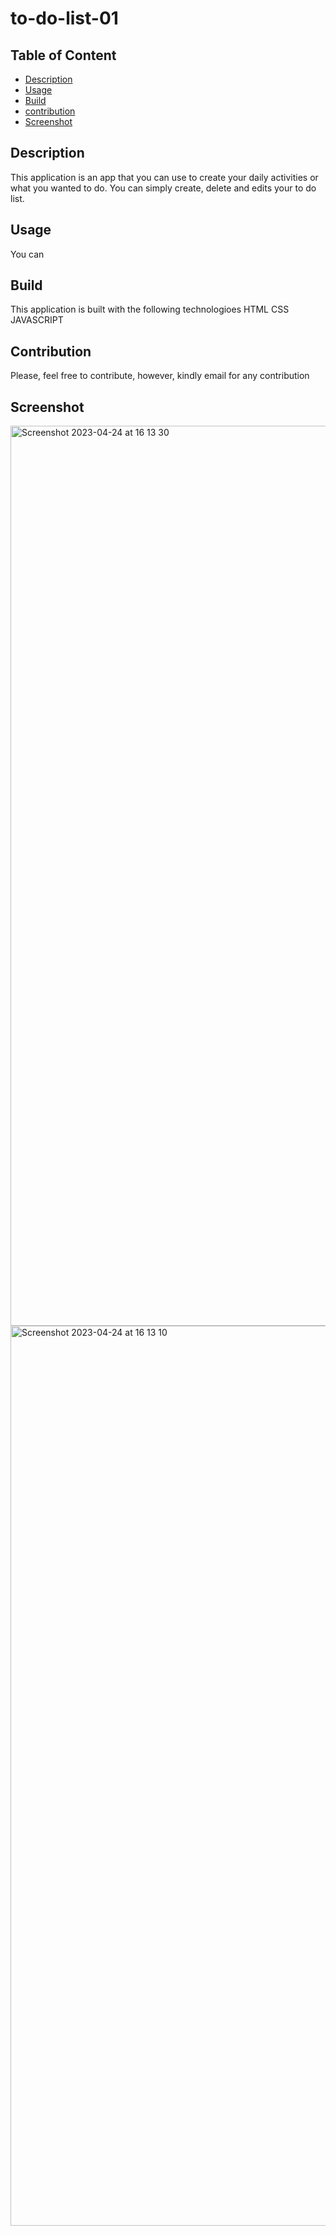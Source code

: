 # to-do-list-01

## Table of Content
* [Description](#description)
* [Usage](#usage)
* [Build](#build)
* [contribution](#coontribution)
* [Screenshot](#screenshot)

## Description
This application is an app that you can use to create your daily activities or what you wanted to do. 
You can simply create, delete and edits your  to do list.

## Usage 
You can 


## Build
This application is built with the following technologioes
HTML
CSS
JAVASCRIPT

## Contribution
Please, feel free to contribute, however, kindly email for any contribution
## Screenshot
<img width="1440" alt="Screenshot 2023-04-24 at 16 13 30" src="https://user-images.githubusercontent.com/96090900/234138231-e77f6f60-ed16-4200-9010-918276904eb6.png">
<img width="1440" alt="Screenshot 2023-04-24 at 16 13 10" src="https://user-images.githubusercontent.com/96090900/234138256-e8ff1597-4403-4e52-b550-9c01fa71aff5.png">
